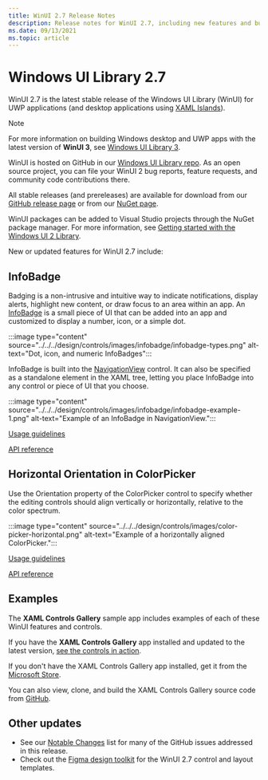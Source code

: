 ```yaml
---
title: WinUI 2.7 Release Notes
description: Release notes for WinUI 2.7, including new features and bug fixes.
ms.date: 09/13/2021
ms.topic: article
---
```


# Windows UI Library 2.7

WinUI 2.7 is the latest stable release of the Windows UI Library (WinUI) for UWP applications (and desktop applications using [XAML Islands](../../../desktop/modernize/xaml-islands.md)).

> [!NOTE]
> For more information on building Windows desktop and UWP apps with the latest version of **WinUI 3**, see [Windows UI Library 3](/windows/apps/winui/).

WinUI is hosted on GitHub in our [Windows UI Library repo](https://github.com/microsoft/microsoft-ui-xaml). As an open source project, you can file your WinUI 2 bug reports, feature requests, and community code contributions there.

All stable releases (and prereleases) are available for download from our [GitHub release page](https://github.com/microsoft/microsoft-ui-xaml/tags) or from our [NuGet page](https://www.nuget.org/packages/Microsoft.UI.Xaml).

WinUI packages can be added to Visual Studio projects through the NuGet package manager. For more information, see [Getting started with the Windows UI 2 Library](../getting-started.md).

New or updated features for WinUI 2.7 include:

## InfoBadge

Badging is a non-intrusive and intuitive way to indicate notifications, display alerts, highlight new content, or draw focus to an area within an app. An [InfoBadge](/uwp/api/microsoft.ui.xaml.controls.infobadge) is a small piece of UI that can be added into an app and customized to display a number, icon, or a simple dot.

:::image type="content" source="../../../design/controls/images/infobadge/infobadge-types.png" alt-text="Dot, icon, and numeric InfoBadges":::

InfoBadge is built into the [NavigationView](../../../design/controls/navigationview.md) control. It can also be specified as a standalone element in the XAML tree, letting you place InfoBadge into any control or piece of UI that you choose.

:::image type="content" source="../../../design/controls/images/infobadge/infobadge-example-1.png" alt-text="Example of an InfoBadge in NavigationView.":::

[Usage guidelines](../../../design/controls/info-badge.md)

[API reference](/windows/winui/api/microsoft.ui.xaml.controls.infobadge)

## Horizontal Orientation in ColorPicker

Use the Orientation property of the ColorPicker control to specify whether the editing controls should align vertically or horizontally, relative to the color spectrum.

:::image type="content" source="../../../design/controls/images/color-picker-horizontal.png" alt-text="Example of a horizontally aligned ColorPicker.":::

[Usage guidelines](../../../design/controls/color-picker.md?#specify-the-layout-direction)

[API reference](/uwp/api/microsoft.ui.xaml.controls.colorpicker.orientation)

## Examples

The **XAML Controls Gallery** sample app includes examples of each of these WinUI features and controls.

If you have the **XAML Controls Gallery** app installed and updated to the latest version, [see the controls in action](xamlcontrolsgallery:).

If you don't have the XAML Controls Gallery app installed, get it from the [Microsoft Store](https://aka.ms/xamlgalleryapp).

You can also view, clone, and build the XAML Controls Gallery source code from [GitHub](https://github.com/Microsoft/Xaml-Controls-Gallery).

## Other updates

- See our [Notable Changes](https://github.com/microsoft/microsoft-ui-xaml/releases/tag/v2.7.0) list for many of the GitHub issues addressed in this release.
- Check out the [Figma design toolkit](https://aka.ms/winui/2.7-figma-toolkit) for the WinUI 2.7 control and layout templates.